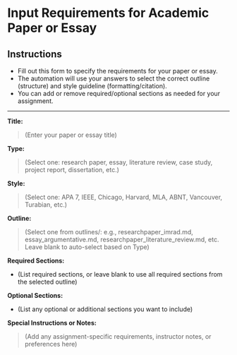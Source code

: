 # Input Requirements for Academic Paper or Essay

## Instructions
- Fill out this form to specify the requirements for your paper or essay.
- The automation will use your answers to select the correct outline (structure) and style guideline (formatting/citation).
- You can add or remove required/optional sections as needed for your assignment.

---

**Title:**
> (Enter your paper or essay title)

**Type:**
> (Select one: research paper, essay, literature review, case study, project report, dissertation, etc.)

**Style:**
> (Select one: APA 7, IEEE, Chicago, Harvard, MLA, ABNT, Vancouver, Turabian, etc.)

**Outline:**
> (Select one from outlines/: e.g., researchpaper_imrad.md, essay_argumentative.md, researchpaper_literature_review.md, etc. Leave blank to auto-select based on Type)

**Required Sections:**
- (List required sections, or leave blank to use all required sections from the selected outline)

**Optional Sections:**
- (List any optional or additional sections you want to include)

**Special Instructions or Notes:**
> (Add any assignment-specific requirements, instructor notes, or preferences here)
